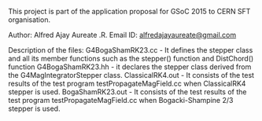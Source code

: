 This project is part of the application proposal for GSoC 2015 to CERN SFT organisation.

Author: Alfred Ajay Aureate .R.
Email ID: alfredajayaureate@gmail.com

Description of the files:
G4BogaShamRK23.cc - It defines the stepper class and all its member functions such as the stepper() function and DistChord() function
G4BogaShamRK23.hh - it declares the stepper class derived from the G4MagIntegratorStepper class.
ClassicalRK4.out - It consists of the test results of the test program testPropagateMagField.cc when ClassicalRK4 stepper is used.
BogaShamRK23.out - It consists of the test results of the test program testPropagateMagField.cc when Bogacki-Shampine 2/3 stepper is used.
